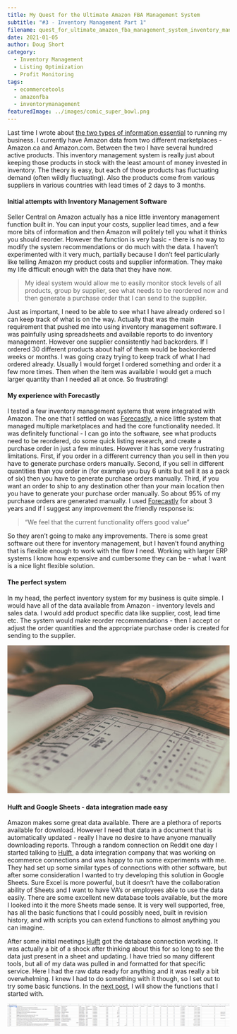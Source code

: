 ```yaml
---
title: My Quest for the Ultimate Amazon FBA Management System
subtitle: "#3 - Inventory Management Part 1"
filename: quest_for_ultimate_amazon_fba_management_system_inventory_management_part_1
date: 2021-01-05
author: Doug Short
category:
  - Inventory Management
  - Listing Optimization
  - Profit Monitoring
tags:
  - ecommercetools
  - amazonfba
  - inventorymanagement
featuredImage: ../images/comic_super_bowl.png
---
```


Last time I wrote about [the two types of information essential](../blog/quest_for_ultimate_amazon_fba_management_system_project_goals) to running my business. I currently have Amazon data from two different marketplaces - Amazon.ca and Amazon.com.  Between the two I have several hundred active products.  This inventory management system is really just about keeping those products in stock with the least amount of money invested in inventory.  The theory is easy, but each of those products has fluctuating demand (often wildly fluctuating).  Also the products come from various suppliers in various countries with lead times of 2 days to 3 months.  

#### Initial attempts with Inventory Management Software
Seller Central on Amazon actually has a nice little inventory management function built in.  You can input your costs, supplier lead times, and a few more bits of information and then Amazon will politely tell you what it thinks you should reorder.  However the function is very basic - there is no way to modify the system recommendations or do much with the data.  I haven’t experimented with it very much, partially because I don’t feel particularly like telling Amazon my product costs and supplier information.  They make my life difficult enough with the data that they have now.

> My ideal system would allow me to easily monitor stock levels of all products, group by supplier, see what needs to be reordered now and then generate a purchase order that I can send to the supplier. 

Just as important, I need to be able to see what I have already ordered so I can keep track of what is on the way.  Actually that was the main requirement that pushed me into using inventory management software.  I was painfully using spreadsheets and available reports to do inventory management.  However one supplier consistently had backorders. If I ordered 30 different products about half of them would be backordered weeks or months.  I was going crazy trying to keep track of what I had ordered already.  Usually I would forget I ordered something and order it a few more times.  Then when the item was available I would get a much larger quantity than I needed all at once.  So frustrating!

#### My experience with Forecastly
I tested a few inventory management systems that were integrated with Amazon.  The one that I settled on was [Forecastly](https://ecomdiscover.com/reviews/forecastly), a nice little system that managed multiple marketplaces and had the core functionality needed.  It was definitely functional - I can go into the software, see what products need to be reordered, do some quick listing research, and create a purchase order in just a few minutes.  However it has some very frustrating limitations.  First, if you order in a different currency than you sell in then you have to generate purchase orders manually.  Second, if you sell in different quantities than you order in (for example you buy 6 units but sell it as a pack of six) then you have to generate purchase orders manually.  Third, if you want an order to ship to any destination other than your main location then you have to generate your purchase order manually.  So about 95% of my purchase orders are generated manually.  I used [Forecastly](https://ecomdiscover.com/reviews/forecastly) for about 3 years and if I suggest any improvement the friendly response is: 

> “We feel that the current functionality offers good value”

So they aren’t going to make any improvements.  There is some great software out there for inventory management, but I haven’t found anything that is flexible enough to work with the flow I need.  Working with larger ERP systems I know how expensive and cumbersome they can be - what I want is a nice light flexible solution.

#### The perfect system
In my head, the perfect inventory system for my business is quite simple.  I would have all of the data available from Amazon - inventory levels and sales data.  I would add product specific data like supplier, cost, lead time etc.  The system would make reorder recommendations - then I accept or adjust the order quantities and the appropriate purchase order is created for sending to the supplier.

![The perfect inventory management system](../images/tabular_data.jpg#display=table;width=512px;height=100%;margin-bottom=30px;margin-top=20px;margin-left=auto;margin-right=auto;foo=bar)

#### Hulft and Google Sheets - data integration made easy
Amazon makes some great data available.  There are a plethora of reports available for download.  However I need that data in a document that is automatically updated - really I have no desire to have anyone manually downloading reports.  Through a random connection on Reddit one day I started talking to [Hulft](https://ecomdiscover.com/reviews/hulft-online-services), a data integration company that was working on ecommerce connections and was happy to run some experiments with me.  They had set up some similar types of connections with other software, but after some consideration I wanted to try developing this solution in Google Sheets.  Sure Excel is more powerful, but it doesn’t have the collaboration ability of Sheets and I want to have VA’s or employees able to use the data easily.  There are some excellent new database tools available, but the more I looked into it the more Sheets made sense.  It is very well supported, free, has all the basic functions that I could possibly need, built in revision history, and with scripts you can extend functions to almost anything you can imagine.

After some initial meetings [Hulft](https://ecomdiscover.com/reviews/hulft-online-services) got the database connection working.  It was actually a bit of a shock after thinking about this for so long to see the data just present in a sheet and updating.  I have tried so many different tools, but all of my data was pulled in and formatted for that specific service.  Here I had the raw data ready for anything and it was really a bit overwhelming.  I knew I had to do something with it though, so I set out to try some basic functions.  In the [next post](../blog/quest_for_ultimate_amazon_fba_management_system_inventory_management_part_2), I will show the functions that I started with.

![Sample inventory management system](../images/spreadsheet.png#display=table;width=512px;height=100%;margin-bottom=30px;margin-top=20px;margin-left=auto;margin-right=auto;foo=bar)
